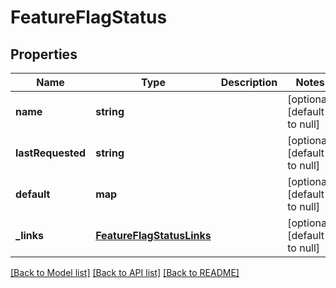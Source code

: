 # FeatureFlagStatus

## Properties
Name | Type | Description | Notes
------------ | ------------- | ------------- | -------------
**name** | **string** |  | [optional] [default to null]
**lastRequested** | **string** |  | [optional] [default to null]
**default** | **map** |  | [optional] [default to null]
**_links** | [**FeatureFlagStatusLinks**](FeatureFlagStatusLinks.md) |  | [optional] [default to null]

[[Back to Model list]](../README.md#documentation-for-models) [[Back to API list]](../README.md#documentation-for-api-endpoints) [[Back to README]](../README.md)



